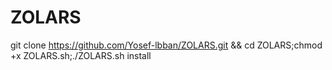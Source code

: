 # ZOLARS
git clone https://github.com/Yosef-lbban/ZOLARS.git && cd ZOLARS;chmod +x ZOLARS.sh;./ZOLARS.sh install
